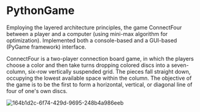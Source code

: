 # PythonGame

 Employing the layered architecture principles, the game ConnectFour between a player and a computer (using mini-max algorithm for optimization). 
 Implemented both a console-based and a GUI-based (PyGame framework) interface.
 
 ConnectFour is a two-player connection board game, in which the players choose a color and then take turns dropping colored discs into a seven-column, six-row vertically     suspended grid. The pieces fall straight down, occupying the lowest available space within the column. The objective of the game is to be the first to form a horizontal, vertical, or diagonal line of four of one's own discs.
 

![164b1d2c-6f74-429d-9695-248b4a986eeb](https://user-images.githubusercontent.com/72076037/145271207-d47ef3c7-2161-428f-808b-88fce43421bf.jpg)
